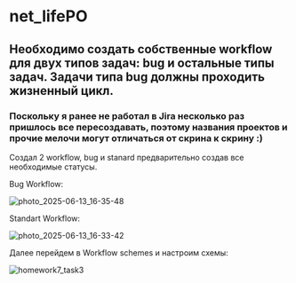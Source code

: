 # net_lifePO
## Необходимо создать собственные workflow для двух типов задач: bug и остальные типы задач. Задачи типа bug должны проходить жизненный цикл.

### Поскольку я ранее не работал в Jira несколько раз пришлось все пересоздавать, поэтому названия проектов и прочие мелочи могут отличаться от скрина к скрину :)


Создал 2 workflow, bug и stanard предварительно создав все необходимые статусы.


Bug Workflow:

![photo_2025-06-13_16-35-48](https://github.com/user-attachments/assets/2ca507dd-f195-42c7-b332-cc28a93eb03e)


Standart Workflow:


![photo_2025-06-13_16-33-42](https://github.com/user-attachments/assets/9f71616b-bbed-4dbb-b97e-e265d2d949ee)



Далее перейдем в Workflow schemes и настроим схемы:

![homework7_task3](https://github.com/user-attachments/assets/a53616a9-3d93-4774-baee-e691c8b39633)


